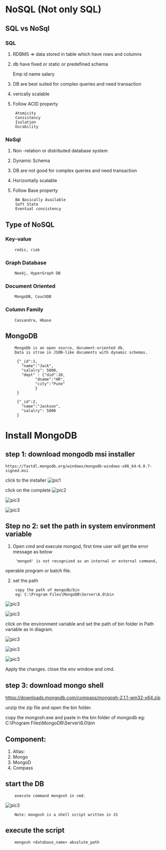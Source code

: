 # NoSQL (Not only SQL)


## SQL vs NoSql
### SQL
1. RDBMS => data stored in table which have rows and columns
2. db have fixed or static or predefined schema

     Emp
     id     name       salary

3. DB are best suited for complex queries and need transaction
4. verically scalable
5. Follow ACID property

        Atomicity
        Consistency
        Isolation
        Durability
### NoSql 
1. Non -relation or distributed database system
2. Dynamic Schema
3. DB are not good for complex queries and need transaction
4. Horizontally scalable
5. Follow Base property
    
        BA Basically Available
        Soft State
        Eventual consistency


## Type of NoSQL
### Key-value
        redis, riak

### Graph Database
        Neo4j, HyperGraph DB


### Document Oriented
        MongoDB, CouchDB


### Column Family
        Cassandra, Hbase


## MongoDB
        MongoDb is an open source, document-oriented db.
        Data is stroe in JSON-like documents with dynamic schemas.
         
         {"_id":1,
           "name":"Jack",
           "salalry": 5000,
           "dept" : {"did":10, 
                 "dname":"HR",
                 "city":"Pune"
                 }   
         }

         {"_id":2,
           "name":"Jackson",
           "salalry": 5000
         }



#  Install MongoDB
## step 1: download mongodb msi installer
    https://fastdl.mongodb.org/windows/mongodb-windows-x86_64-6.0.7-signed.msi

click to the installer
![pic1](./img/one.png)

click on the complete
![pic2](./img/two.png)

![pic3](./img/three.png)


![pic3](./img/04.png)


## Step no 2: set the path in system environment variable
1. Open cmd and execute mongod, first time user will get the error message as below

        'mongod' is not recognized as an internal or external command,
operable program or batch file.

2. set the path

        copy the path of mongodb/bin
        eg: C:\Program Files\MongoDB\Server\6.0\bin

![pic3](./img/05.png)

![pic3](./img/06.png)

click on the environment variable and set the path of bin folder in Path variable as in diagram.

![pic3](./img/07.png)

![pic3](./img/08.png)

![pic3](./img/09.png)


Apply the changes.
close the env window and cmd.


## step 3: download mongo shell
https://downloads.mongodb.com/compass/mongosh-2.1.1-win32-x64.zip

unzip the zip file and open the bin folder.

copy the mongosh.exe and paste in the bin folder of mongodb
eg: C:\Program Files\MongoDB\Server\6.0\bin

##  Component:
1. Atlas:
2. Mongo
3. MongoD
4. Compass


## start the DB

        execute command mongosh in cmd.

![pic3](./img/10.png)



        Note: mongosh is a shell script written in JS

## execute the script
        mongosh <database_name> absolute_path